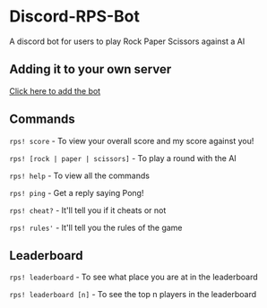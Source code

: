 # Discord-RPS-Bot

A discord bot for users to play Rock Paper Scissors against a AI

## Adding it to your own server

[Click here to add the bot](https://discord.com/api/oauth2/authorize?client_id=728138273649590314&permissions=68608&scope=bot)

## Commands

`rps! score` - To view your overall score and my score against you!

`rps! [rock | paper | scissors]` - To play a round with the AI

`rps! help` - To view all the commands

`rps! ping` - Get a reply saying Pong!

`rps! cheat?` - It'll tell you if it cheats or not

`rps! rules'` - It'll tell you the rules of the game

## Leaderboard

`rps! leaderboard` - To see what place you are at in the leaderboard

`rps! leaderboard [n]` - To see the top n players in the leaderboard

